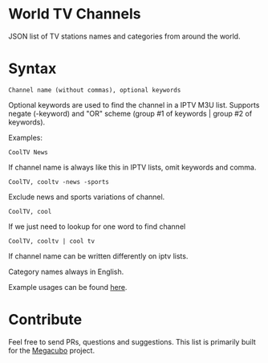 # World TV Channels
JSON list of TV stations names and categories from around the world.

# Syntax
```
Channel name (without commas), optional keywords
```

Optional keywords are used to find the channel in a IPTV M3U list. Supports negate (-keyword) and "OR" scheme (group #1 of keywords | group #2 of keywords).

Examples:

```
CoolTV News
```
If channel name is always like this in IPTV lists, omit keywords and comma.

```
CoolTV, cooltv -news -sports
```
Exclude news and sports variations of channel.

```
CoolTV, cool
```
If we just need to lookup for one word to find channel

```
CoolTV, cooltv | cool tv
```
If channel name can be written differently on iptv lists.

Category names always in English.

Example usages can be found [here](https://github.com/efoxbr/world-tv-channels/blob/main/br.json).


# Contribute
Feel free to send PRs, questions and suggestions. This list is primarily built for the [Megacubo](https://github.com/efoxbr/megacubo) project.
